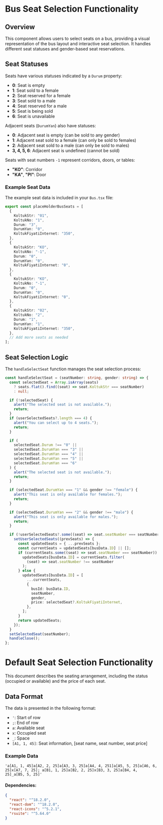 # Bus Seat Selection Functionality

## Overview

This component allows users to select seats on a bus, providing a visual representation of the bus layout and interactive seat selection. It handles different seat statuses and gender-based seat reservations.

## Seat Statuses

Seats have various statuses indicated by a `Durum` property:
- **0**: Seat is empty
- **1**: Seat sold to a female
- **2**: Seat reserved for a female
- **3**: Seat sold to a male
- **4**: Seat reserved for a male
- **5**: Seat is being sold
- **6**: Seat is unavailable

Adjacent seats (`DurumYan`) also have statuses:
- **0**: Adjacent seat is empty (can be sold to any gender)
- **1**: Adjacent seat sold to a female (can only be sold to females)
- **2**: Adjacent seat sold to a male (can only be sold to males)
- **3, 4, 5, 6**: Adjacent seat is undefined (cannot be sold)

Seats with seat numbers `-1` represent corridors, doors, or tables:
- **"KO"**: Corridor
- **"KA"**, **"PI"**: Door

### Example Seat Data

The example seat data is included in your `Bus.tsx` file:

```typescript
export const placeHolderBusSeats = [
  {
    KoltukStr: "01",
    KoltukNo: "1",
    Durum: "3",
    DurumYan: "0",
    KoltukFiyatiInternet: "350",
  },
  {
    KoltukStr: "KO",
    KoltukNo: "-1",
    Durum: "0",
    DurumYan: "0",
    KoltukFiyatiInternet: "0",
  },
  {
    KoltukStr: "KO",
    KoltukNo: "-1",
    Durum: "0",
    DurumYan: "0",
    KoltukFiyatiInternet: "0",
  },
  {
    KoltukStr: "02",
    KoltukNo: "2",
    Durum: "1",
    DurumYan: "1",
    KoltukFiyatiInternet: "350",
  },
  // Add more seats as needed
];
```

## Seat Selection Logic

The `handleSelectSeat` function manages the seat selection process:

```typescript
const handleSelectSeat = (seatNumber: string, gender: string) => {
  const selectedSeat = Array.isArray(seats)
    ? seats.flat().find((seat) => seat.KoltukStr === seatNumber)
    : null;

  if (!selectedSeat) {
    alert("The selected seat is not available.");
    return;
  }
  if (userSelectedSeats?.length === 4) {
    alert("You can select up to 4 seats.");
    return;
  }

  if (
    selectedSeat.Durum !== "0" ||
    selectedSeat.DurumYan === "3" ||
    selectedSeat.DurumYan === "4" ||
    selectedSeat.DurumYan === "5" ||
    selectedSeat.DurumYan === "6"
  ) {
    alert("The selected seat is not available.");
    return;
  }

  if (selectedSeat.DurumYan === "1" && gender !== "female") {
    alert("This seat is only available for females.");
    return;
  }

  if (selectedSeat.DurumYan === "2" && gender !== "male") {
    alert("This seat is only available for males.");
    return;
  }

  if (!userSelectedSeats?.some((seat) => seat.seatNumber === seatNumber)) {
    setUserSelectedSeats((prevSeats) => {
      const updatedSeats = { ...prevSeats };
      const currentSeats = updatedSeats[busData.ID] || [];
      if (currentSeats.some((seat) => seat.seatNumber === seatNumber)) {
        updatedSeats[busData.ID] = currentSeats.filter(
          (seat) => seat.seatNumber !== seatNumber
        );
      } else {
        updatedSeats[busData.ID] = [
          ...currentSeats,
          {
            busId: busData.ID,
            seatNumber,
            gender,
            price: selectedSeat?.KoltukFiyatiInternet,
          },
        ];
      }
      return updatedSeats;
    });
  }
  setSelectedSeat(seatNumber);
  handleClose();
};
```
# Default Seat Selection Functionality

This document describes the seating arrangement, including the status (occupied or available) and the price of each seat.

## Data Format

The data is presented in the following format:
- `'`: Start of row
- `;`: End of row
- `a`: Available seat
- `x`: Occupied seat
- `_`: Space
- `[A1, 1, 45]`: Seat information, [seat name, seat number, seat price]

### Example Data

```plaintext
'a[A1, 1, 45]a[A2, 2, 25]a[A3, 3, 25]a[A4, 4, 251]a[A5, 5, 25]a[A6, 6, 25]x[A7, 7, 25]; a[B1, 1, 25]a[B2, 2, 25]x[B3, 3, 25]a[B4, 4, 25]_a[B5, 5, 25]'
```

#### Dependencies:
```json
{
  "react": "^18.2.0",
  "react-dom": "^18.2.0",
  "react-icons": "^5.2.1",
  "rsuite": "^5.64.0"
}
```
